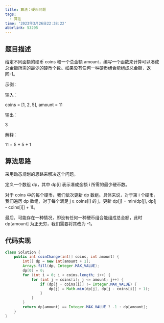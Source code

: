 ```yaml
---
title: 算法：硬币问题
tags:
  - 算法
time: '2023年3月26日22:38:22'
abbrlink: 53295
---
```

## 题目描述

给定不同面额的硬币 coins 和一个总金额 amount，编写一个函数来计算可以凑成总金额所需的最少的硬币个数。如果没有任何一种硬币组合能组成总金额，返回-1。

示例：

输入：

coins = [1, 2, 5], amount = 11

输出：

3

解释：

11 = 5 + 5 + 1

## 算法思路

采用动态规划的思路来解决这个问题。

定义一个数组 dp，其中 dp[i] 表示凑成金额 i 所需的最少硬币数。

对于 coins 中的每个硬币，我们依次更新 dp 数组。具体来说，对于第 i 个硬币，我们遍历 dp 数组，对于每个满足 j ≥ coins[i] 的 j，更新 dp[j] = min(dp[j], dp[j - coins[i]] + 1)。

最后，可能存在一种情况，即没有任何一种硬币组合能组成总金额，此时 dp[amount] 为正无穷，我们需要将其改为 -1。

## 代码实现

```java
class Solution {
    public int coinChange(int[] coins, int amount) {
        int[] dp = new int[amount + 1];
        Arrays.fill(dp, Integer.MAX_VALUE);
        dp[0] = 0;
        for (int i = 0; i < coins.length; i++) {
            for (int j = coins[i]; j <= amount; j++) {
                if (dp[j - coins[i]] != Integer.MAX_VALUE) {
                    dp[j] = Math.min(dp[j], dp[j - coins[i]] + 1);
                }
            }
        }
        return dp[amount] == Integer.MAX_VALUE ? -1 : dp[amount];
    }
}
```